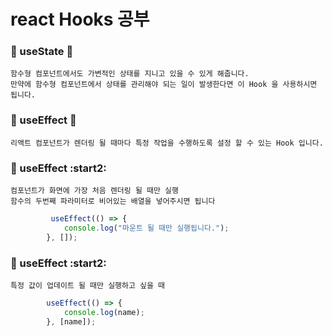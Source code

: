 # react Hooks 공부 

### :star2: useState :star2:
    함수형 컴포넌트에서도 가변적인 상태를 지니고 있을 수 있게 해줍니다. 
    만약에 함수형 컴포넌트에서 상태를 관리해야 되는 일이 발생한다면 이 Hook 을 사용하시면 됩니다.

### :star2: useEffect :star2: 
    리액트 컴포넌트가 렌더링 될 때마다 특정 작업을 수행하도록 설정 할 수 있는 Hook 입니다.

### :star2: useEffect :start2: 
    컴포넌트가 화면에 가장 처음 렌더링 될 때만 실행
    함수의 두번째 파라미터로 비어있는 배열을 넣어주시면 됩니다

```javascript
         useEffect(() => {
            console.log("마운트 될 때만 실행됩니다.");
        }, []);
```
### :star2: useEffect :start2: 
    특정 값이 업데이트 될 때만 실행하고 싶을 때

```javascript
        useEffect(() => {
            console.log(name);
        }, [name]);
```


